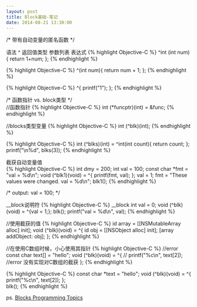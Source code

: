 ```yaml
---
layout: post
title: Block基础-笔记
date: 2014-08-21 13:30:00
---
```


/*
 带有自动变量的匿名函数
 */

语法
^ 返回值类型 参数列表 表达式
{% highlight Objective-C %}
^int (int num){
        return 1+num;
 };
{% endhighlight %}
 
{% highlight Objective-C %}
^(int num){
    return num + 1;
};
{% endhighlight %}

{% highlight Objective-C %}
^{
	printf("1");
};
{% endhighlight %}

/*
函数指针 vs. block类型
*/<br/>
//函数指针
{% highlight Objective-C %}
int (*funcptr)(int) = &func;
{% endhighlight %}

//blocks类型变量
{% highlight Objective-C %}
int (^blk)(int);
{% endhighlight %}

{% highlight Objective-C %}
int (^blks)(int) = ^int(int count){
        return count;
    };    
printf("\n%d", blks(3));
{% endhighlight %}

截获自动变量值<br/>
{% highlight Objective-C %}
int dmy = 200;
int val = 100;
const char *fmt = "val = %d\n";
void (^blk1)(void) = ^{
    printf(fmt, val);
};
val = 1;
fmt = "These values were changed. val = %d\n";
blk1();
{% endhighlight %}

/*
 output: val = 100;
 */

 __block说明符
{% highlight Objective-C %}
 __block int val = 0;
 void (^blk)(void) = ^{val = 1;};
 blk();
 printf("val = %d\n", val);
{% endhighlight %}

//使用截获的值
{% highlight Objective-C %}
id array = [[NSMutableArray alloc] init];
void (^blk)(void) = ^{
    id obj = [[NSObject alloc] init];
    [array addObject: obj];
};
{% endhighlight %}

//在使用C数组时候，小心使用其指针
{% highlight Objective-C %}
//error
const char text[] = "hello";
void (^blk)(void) = ^{
//  printf("%c\n", text[2]); //error 没有实现对C数组的截获
};
{% endhighlight %}

{% highlight Objective-C %}
const char *text = "hello";
void (^blk)(void) = ^{
    printf("%c\n", text[2]);
};    
blk();
{% endhighlight %}

ps.
<a href="https://developer.apple.com/library/ios/documentation/Cocoa/Conceptual/Blocks/Articles/bxGettingStarted.html" rel="external nofollow" target="_blank" class="muted">Blocks Programming Topics</a>